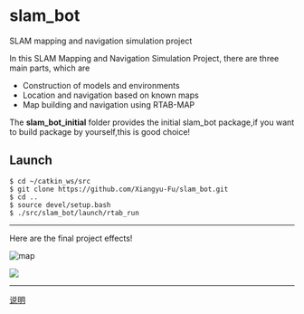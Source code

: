 # slam_bot
SLAM mapping and navigation simulation project

 In this SLAM Mapping and Navigation Simulation Project, there are three main parts, which are
 - Construction of models and environments
 - Location and navigation based on known maps
 - Map building and navigation using RTAB-MAP
 
 The **slam_bot_initial** folder provides the initial slam_bot package,if you want to build package by yourself,this is good choice!




## Launch
```
$ cd ~/catkin_ws/src
$ git clone https://github.com/Xiangyu-Fu/slam_bot.git
$ cd ..
$ source devel/setup.bash
$ ./src/slam_bot/launch/rtab_run
```

---

Here are the final project effects!

![map](https://img-blog.csdnimg.cn/20200529003017489.png?x-oss-process=image/watermark,type_ZmFuZ3poZW5naGVpdGk,shadow_10,text_aHR0cHM6Ly9ibG9nLmNzZG4ubmV0L3FxXzM3MjY2OTE3,size_16,color_FFFFFF,t_70)


![](https://img-blog.csdnimg.cn/20200529075334133.gif)

---

[说明](https://www.guyuehome.com/23061)
